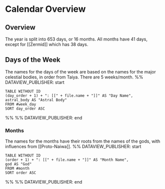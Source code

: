 # Calendar Overview
## Overview
The year is split into 653 days, or 16 months. All months have 41 days, except for [[Zermid]] which has 38 days.
## Days of the Week
The names for the days of the week are based on the names for the major celestial bodies, in order from Taiya. There are 5 weeks/month.
%% DATAVIEW_PUBLISHER: start
```dataview
TABLE WITHOUT ID
(day_order + 1) + ": [[" + file.name + "]]" AS "Day Name",
astral_body AS "Astral Body"
FROM #week_day 
SORT day_order ASC
```
%%
%% DATAVIEW_PUBLISHER: end
### Months
The names for the months have their roots from the names of the gods, with influences from [[Proto-Naiwa]].
%% DATAVIEW_PUBLISHER: start
```dataview
TABLE WITHOUT ID
(order + 1) + ": [[" + file.name + "]]" AS "Month Name",
god AS "God"
FROM #month 
SORT order ASC
```
%%
%% DATAVIEW_PUBLISHER: end